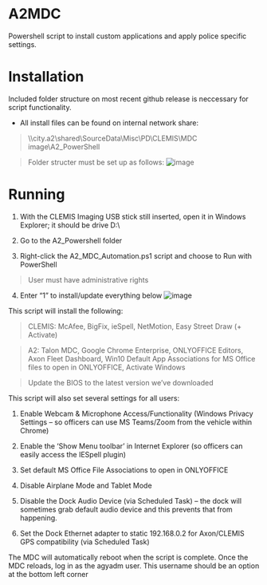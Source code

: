 # A2MDC
Powershell script to install custom applications and apply police specific settings.

# Installation
Included folder structure on most recent github release is neccessary for script functionality.
- All install files can be found on internal network share:
>\\\city.a2\shared\SourceData\Misc\PD\CLEMIS\MDC image\A2_PowerShell

>Folder structer must be set up as follows:
![image](https://github.com/nathanaelmoyer/A2MDC/assets/36149055/31c9e227-7997-4ed0-a0a3-b702b67c642d)


# Running
1. With the CLEMIS Imaging USB stick still inserted, open it in Windows Explorer; it should be drive D:\ 

2. Go to the A2_Powershell folder 

3. Right-click the A2_MDC_Automation.ps1 script and choose to Run with PowerShell 
> User must have administrative rights

4. Enter “1” to install/update everything below 
![image](https://github.com/nathanaelmoyer/A2MDC/assets/36149055/4ba518cd-3626-4f33-bb12-fcf7f01904f3)

This script will install the following: 

>CLEMIS: McAfee, BigFix, ieSpell, NetMotion, Easy Street Draw (+ Activate) 

>A2: Talon MDC, Google Chrome Enterprise, ONLYOFFICE Editors, Axon Fleet Dashboard, Win10 Default App Associations for MS Office files to open in ONLYOFFICE, Activate Windows 

>Update the BIOS to the latest version we’ve downloaded 

This script will also set several settings for all users: 

1. Enable Webcam & Microphone Access/Functionality (Windows Privacy Settings – so officers can use MS Teams/Zoom from the vehicle within Chrome) 

2. Enable the ‘Show Menu toolbar’ in Internet Explorer (so officers can easily access the IESpell plugin) 

3. Set default MS Office File Associations to open in ONLYOFFICE 

4. Disable Airplane Mode and Tablet Mode 

5. Disable the Dock Audio Device (via Scheduled Task) – the dock will sometimes grab default audio device and this prevents that from happening. 

6. Set the Dock Ethernet adapter to static 192.168.0.2 for Axon/CLEMIS GPS compatibility (via Scheduled Task) 

The MDC will automatically reboot when the script is complete. Once the MDC reloads, log in as the agyadm user. This username should be an option at the bottom left corner 

